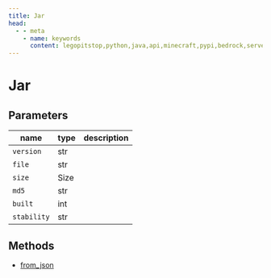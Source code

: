 ```yaml
---
title: Jar
head:
  - - meta
    - name: keywords
      content: legopitstop,python,java,api,minecraft,pypi,bedrock,servers,pythonpackage,serverjars
---
```


# Jar

## Parameters

| name        | type | description |
| ----------- | ---- | ----------- |
| `version`   | str  |             |
| `file`      | str  |             |
| `size`      | Size |             |
| `md5`       | str  |             |
| `built`     | int  |             |
| `stability` | str  |             |

## Methods

- [from_json](#from-json)
